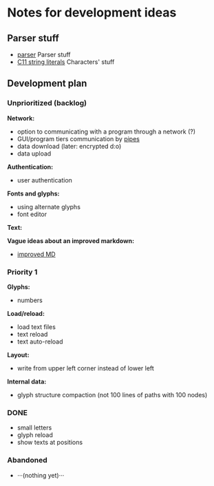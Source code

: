 # Notes for development ideas

<style>
  table, tr, td { border-collapse: collapse; padding: 0 4px; vertical-align: top; }
  span.wb { background: white; font-weight: bold; }
</style>

## Parser stuff

- [parser](parser.md) Parser stuff
- [C11 string literals](../../../C/ustringlit/dir.md) Characters' stuff

## Development plan

### Unprioritized (backlog)

<span class="wb">Network:</span>

- option to communicating with a program through a network (?)
- GUI/program tiers communication by [pipes](pipes.md)
- data download (later: encrypted d:o)
- data upload

<span class="wb">Authentication:</span>

- user authentication

<span class="wb">Fonts and glyphs:</span>

- using alternate glyphs
- font editor

<span class="wb">Text:</span>

<span class="wb">Vague ideas about an improved markdown:</span>

- [improved MD](improved-MD.md)

### Priority 1

<span class="wb">Glyphs:</span>

- numbers

<span class="wb">Load/reload:</span>

- load text files
- text reload
- text auto-reload

<span class="wb">Layout:</span>

- write from upper left corner instead of lower left

<span class="wb">Internal data:</span>

- glyph structure compaction (not 100 lines of paths with 100 nodes)

### DONE

- small letters
- glyph reload
- show texts at positions

### Abandoned

- ···(nothing yet)···
